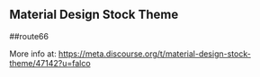 ## Material Design Stock Theme

##route66

More info at: https://meta.discourse.org/t/material-design-stock-theme/47142?u=falco

